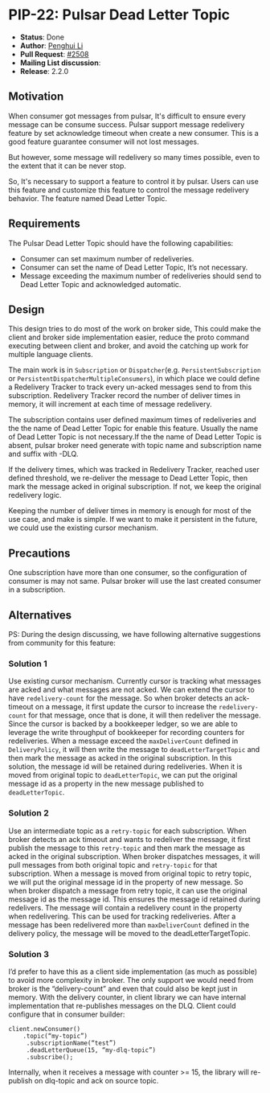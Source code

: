# PIP-22: Pulsar Dead Letter Topic

- **Status**: Done
- **Author**: [Penghui Li](https://github.com/codelipenghui)
- **Pull Request**: [#2508](https://github.com/apache/incubator-pulsar/pull/2508)
- **Mailing List discussion**: 
- **Release**: 2.2.0

## Motivation

When consumer got messages from pulsar, It's difficult to ensure every message can be consume success. Pulsar support message redelivery feature by set acknowledge timeout when create a new consumer. This is a good feature guarantee consumer will not lost messages. 

But however, some message will redelivery so many times possible, even to the extent that it can be never stop.

So, It's necessary to support a feature to control it by pulsar. Users can use this feature and customize this feature to control the message redelivery behavior. The feature named Dead Letter Topic.

## Requirements

The Pulsar Dead Letter Topic should have the following capabilities:
- Consumer can set maximum number of redeliveries.
- Consumer can set the name of Dead Letter Topic, It’s not necessary.
- Message exceeding the maximum number of redeliveries should send to Dead Letter Topic and acknowledged automatic.

## Design

This design tries to do most of the work on broker side, This could make the client and broker side implementation easier, reduce the proto command executing between client and broker, and avoid the catching up work for multiple language clients. 
 
The main work is in `Subscription` or `Dispatcher`(e.g. `PersistentSubscription` or `PersistentDispatcherMultipleConsumers`), in which place we could define  a Redelivery Tracker to track every un-acked messages send to from this subscription. Redelivery Tracker record the number of deliver times in memory, it will increment at each time of message redelivery.

The subscription contains user defined maximum times of redeliveries and the the name of Dead Letter Topic for enable this feature. Usually the name of Dead Letter Topic is not necessary.If the the name of Dead Letter Topic is absent, pulsar broker need generate with topic name and subscription name and suffix with -DLQ.

If the delivery times, which was tracked in Redelivery Tracker, reached user defined threshold, we re-deliver the message to Dead Letter Topic, then mark the message acked in original subscription. If not, we keep the original redelivery logic.

 Keeping the number of deliver times in memory is enough for most of the use case, and make is simple. If we want to make it persistent in the future, we could use the existing cursor mechanism.

## Precautions
One subscription have more than one consumer, so the configuration of consumer is may not same. Pulsar broker will use the last created consumer in a subscription.

## Alternatives

PS: During the design discussing, we have following alternative suggestions from community for this feature:

### Solution 1

Use existing cursor mechanism. Currently cursor is tracking what messages are acked and what messages are not acked. We can extend the cursor to have `redelivery-count` for the message. So when broker detects an ack-timeout on a message, it first update the cursor to increase the `redelivery-count` for that message, once that is done, it will then redeliver the message. Since the cursor is backed by a bookkeeper ledger, so we are able to leverage the write throughput of bookkeeper for recording counters for redeliveries.
When a message exceed the `maxDeliverCount` defined in `DeliveryPolicy`, it will then write the message to `deadLetterTargetTopic` and then mark the message as acked in the original subscription.
In this solution, the message id will be retained during redeliveries. When it is moved from original topic to `deadLetterTopic`, we can put the original message id as a property in the new message published to `deadLetterTopic`.

### Solution 2

Use an intermediate topic as a `retry-topic` for each subscription. When broker detects an ack timeout and wants to redeliver the message, it first publish the message to this `retry-topic` and then mark the message as acked in the original subscription.
When broker dispatches messages, it will pull messages from both original topic and `retry-topic` for that subscription.
When a message is moved from original topic to retry topic, we will put the original message id in the property of new message. So when broker dispatch a message from retry topic, it can use the original message id as the message id. This ensures the message id retained during redelivers.
The message will contain a redelivery count in the property when redelivering. This can be used for tracking redeliveries. After a message has been redelivered more than `maxDeliverCount` defined in the delivery policy, the message will be moved to the deadLetterTargetTopic.

### Solution 3

I’d prefer to have this as a client side implementation (as much as possible) to avoid more complexity in broker.
The only support we would need from broker is the “delivery-count” and even that could also be kept just in memory.
With the delivery counter, in client library we can have internal implementation that re-publishes messages on the DLQ.
Client could configure that in consumer builder:
```
client.newConsumer()
    .topic(“my-topic”)
     .subscriptionName(“test”)
     .deadLetterQueue(15, “my-dlq-topic”)
     .subscribe();
```
Internally, when it receives a message with counter >= 15, the library will re-publish on dlq-topic and ack on source topic.
